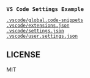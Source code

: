 <samp><b>VS Code Settings Example</b></samp>

[`.vscode/global.code-snippets`](./.vscode/global.code-snippets)<br>
[`.vscode/extensions.json`](./.vscode/extensions.json)<br>
[`.vscode/settings.json`](./.vscode/settings.json)<br>
[`.vscode/user.settings.json`](./.vscode/user.settings.json)

## LICENSE

MIT
